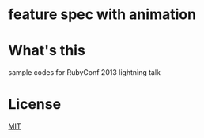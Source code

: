 feature spec with animation
=========

# What's this
sample codes for RubyConf 2013 lightning talk

# License
[MIT](http://makimoto.mit-license.org)

